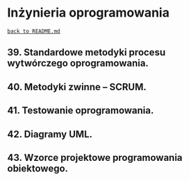 # Inżynieria oprogramowania
[`back to README.md`](../README.md)
## 39. Standardowe metodyki procesu wytwórczego oprogramowania.
## 40. Metodyki zwinne – SCRUM.
## 41. Testowanie oprogramowania.
## 42. Diagramy UML.
## 43. Wzorce projektowe programowania obiektowego. 
